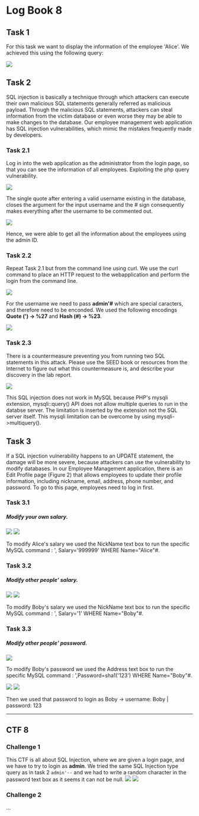 # Log Book 8

## Task 1
For this task we want to display the information of the employee 'Alice'. We achieved this using the following query:

![](imgs/week8/task1.png)


## Task 2
SQL injection is basically a technique through which attackers can execute their own malicious SQL statements generally referred as malicious payload. Through the malicious SQL statements, attackers can steal information from the victim database or even worse they may be able to make changes to the database. Our employee management web application has SQL injection vulnerabilities, which mimic the mistakes frequently made by developers.

### Task 2.1
Log in into the web application as the administrator from the login page, so that you can see the information of all employees. Exploiting the php query vulnerability.

![](imgs/week8/logbook8_task2.1_1.png)

The single quote after entering a valid username existing in the database, closes the argument for the input username and the \# sign consequently makes everything after the username to be commented out.

![](imgs/week8/logbook8_task2.1_2.png) 

Hence, we were able to get all the information about the employees using the admin ID.

### Task 2.2
Repeat Task 2.1 but from the command line using curl. We use the curl command to place an HTTP request to the webapplication and perform the login from the command line.

![](imgs/week8/logbook8_task2.2_1.png)

For the username we need to pass **admin'\#** which are special caracters, and therefore need to be enconded. We used the following encodings **Quote (') -> %27** and **Hash (\#) -> %23**.

![](imgs/week8/logbook8_task2.2_2.png)

### Task 2.3
There is a countermeasure preventing you from running two SQL statements in this attack. Please use the SEED book or resources from the Internet to figure out what this countermeasure is, and describe your discovery in the lab report.

![](imgs/week8/logbook8_task2.3_1.png)

This SQL injection does not work in MySQL because PHP's mysqli extension, mysqli::query() API does not allow multiple queries to run in the databse server. The limitation is inserted by the extension not the SQL server itself. This mysqli limitation can be overcome by using mysqli->multiquery().

## Task 3
If a SQL injection vulnerability happens to an UPDATE statement, the damage will be more severe, because attackers can use the vulnerability to modify databases. In our Employee Management application, there is an Edit Profile page (Figure 2) that allows employees to update their profile information, including nickname, email, address, phone number, and password. To go to this page, employees need to log in first.

### Task 3.1
##### Modify your own salary.

![](imgs/week8/logbook8_task3.1_1.png) 
![](imgs/week8/logbook8_task3.1_2.png) 

To modify Alice's salary we used the NickName text box to run the specific MySQL command : ', Salary='999999' WHERE Name="Alice"#.

### Task 3.2
##### Modify other people’ salary.

![](imgs/week8/logbook8_task3.2_2.png)
![](imgs/week8/logbook8_task3.2_1.png)

To modify Boby's salary we used the NickName text box to run the specific MySQL command : ', Salary='1' WHERE Name="Boby"#.

### Task 3.3
##### Modify other people’ password.

![](imgs/week8/logbook8_task3.3_1.png)

To modify Boby's password we used the Address text box to run the specific MySQL command : ',Password=sha1('123') WHERE Name="Boby"#.

![](imgs/week8/logbook8_task3.3_2.png)
![](imgs/week8/logbook8_task3.3_3.png)

Then we used that password to login as Boby -> username: Boby | password: 123

---

## CTF 8

### Challenge 1

This CTF is all about SQL Injection, where we are given a login page, and we have to try to login as **admin**. We tried the same SQL Injection type query as in task 2 `admin'--` and we had to write a random character in the password text box as it seems it can not be null.
![](imgs/week8/logbook8_ctf8_1.png)
![](imgs/week8/logbook8_ctf8_2.png)

### Challenge 2
...
